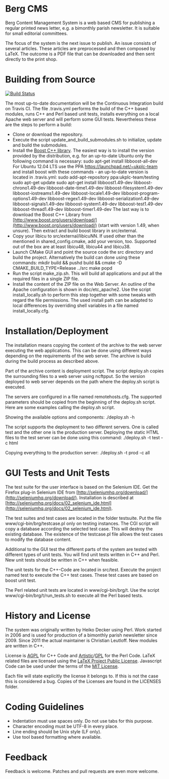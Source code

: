 Berg CMS
========

Berg Content Management System is a web based CMS for publishing a regular
printed news letter, e.g. a bimonthly parish newsletter. It is suitable
for small editorial committees.

The focus of the system is the next issue to publish. An issue consists
of several articles. These articles are preprocessed and then composed
by LaTeX. The outcome is a PDF file that can be downloaded and then
sent directly to the print shop.


Building from Source
====================

[![Build Status](https://travis-ci.org/leutloff/berg.png)](https://travis-ci.org/leutloff/berg)

The most up-to-date documentation will be the Continuous Integration build
on Travis CI. The file .travis.yml performs the build of the C++ based
modules, runs C++ and Perl based unit tests, installs everything on a 
local Apache web server and will perform some GUI tests. Nevertheless these 
are the steps to perform a build:

- Clone or download the repository.
- Execute the script update_and_build_submodules.sh to initialize, update and
  build the submodules.
- Install the [Boost C++ library](http://boost.org). The easiest way is to 
  install the version provided by the distribution, e.g. for an up-to-date
  Ubuntu only the following command is necessary:
    sudo apt-get install libboost-all-dev
  For Ubuntu 12.04 LTS use the PPA https://launchpad.net/~ukplc-team and
  install boost with these commands - an up-to-date version is located in
  .travis.yml:
    sudo add-apt-repository ppa:ukplc-team/testing
    sudo apt-get update
    sudo apt-get install libboost1.49-dev libboost-chrono1.49-dev libboost-date-time1.49-dev libboost-filesystem1.49-dev libboost-iostreams1.49-dev libboost-locale1.49-dev libboost-program-options1.49-dev libboost-regex1.49-dev libboost-serialization1.49-dev libboost-signals1.49-dev libboost-system1.49-dev libboost-test1.49-dev libboost-thread1.49-dev libboost-timer1.49-dev 
  The last way is to download the Boost C++ Library from 
  [http://www.boost.org/users/download/](http://www.boost.org/users/download/)
  (start with version 1.49, when unsure). Then extract and build boost library 
  in src/external.
- Copy your libicu to src/external/libicuNN. If used other than the mentioned
  in shared_config.cmake, add your version, too. Supported out of the box
  are at least libicu48, libicu44 and libicu38.
- Launch CMake GUI and point the source code the src directory and
  build the project. Alternatively the build can done using these commands:
    mkdir build && pushd build && cmake -D CMAKE_BUILD_TYPE=Release ../src
    make 
    popd  
- Run the script make_zip.sh. This will build all applications and put all
  the required files in a single ZIP file.
- Install the content of the ZIP file on the Web Server. An outline of the
  Apache configuration is shown in doc/etc_apache2. Use the script 
  install_locally.sh to perform this step together with some tweaks with
  regard the file permissions. The used install path can be adapted to
  local differences by overriding shell variables in a file named
  install_locally.cfg.


Installation/Deployment
=======================

The installation means copying the content of the archive to the web server 
executing the web applications. This can be done using different ways depending
on the requirements of the web server. The archive is build during the build 
process as described above.

Part of the archive content is deployment script. The script deploy.sh copies 
the surrounding files to a web server using ncftpput. So the version deployed 
to web server depends on the path where the deploy.sh script is executed.

The servers are configured in a file named remotehosts.cfg. The supported 
parameters should be copied from the beginning of the deploy.sh script. Here are 
some examples calling the deploy.sh script. 

Showing the available options and components:
    ./deploy.sh -h

The script supports the deployment to two different servers. One is called test 
and the other one is the production server. Deploying the static HTML files to 
the test server can be done using this command:
    ./deploy.sh -t test -c html

Copying everything to the production server:
    ./deploy.sh -t prod -c all


GUI Tests and Unit Tests
========================

The test suite for the user interface is based on the Selenium IDE.
Get the Firefox plug-in Selenium IDE
from [http://seleniumhq.org/download/](http://seleniumhq.org/download/).
Installation is described at
[http://seleniumhq.org/docs/02_selenium_ide.html](http://seleniumhq.org/docs/02_selenium_ide.html).

The test suites and test cases are located in the folder testsuite.
Put the file www/cgi-bin/brg/testcase.pl only on testing instances.
The CGI script will copy a database according the selected test case.
This will destroy the existing database. The existence of the testcase.pl
file allows the test cases to modify the database content.

Additional to the GUI test the different parts of the system are tested with
different types of unit tests. You will find unit tests written in C++ and
Perl. New unit tests should be written in C++ when feasible.

The unit tests for the C++-Code are located in src/test. Execute the project
named test to execute the C++ test cases. These test cases are based on
boost unit test.

The Perl related unit tests are located in www/cgi-bin/brg/t. Use the script
www/cgi-bin/brg/t/run_tests.sh to execute all the Perl based tests.


History and License
===================

The system was originally written by Heiko Decker using Perl. Work started
in 2006 and is used for production of a bimonthly parish newsletter since 2009.
Since 2011 the actual maintainer is Christian Leutloff. New modules are
written in C++.

License is [AGPL](https://www.gnu.org/licenses/agpl-3.0) for C++ Code and
[Artistic](http://www.perlfoundation.org/artistic_license_2_0)/[GPL](https://www.gnu.org/licenses/gpl-3.0)
for the Perl Code.
LaTeX related files are licensed using the [LaTeX Project Public License](http://www.latex-project.org/lppl/lppl-1-3c.html).
Javascript Code can be used under the terms of the [MIT License](https://en.wikipedia.org/wiki/MIT_License).

Each file will state explicitly the license it belongs to.
If this is not the case this is considered a bug.
Copies of the Licenses are found in the LICENSES folder.


Coding Guidelines
=================

- Indentation must use spaces only. Do not use tabs for this purpose.
- Character encoding must be UTF-8 in every place.
- Line ending should be Unix style (LF only).
- Use tool based formatting where available.


Feedback
========

Feedback is welcome. Patches and pull requests are even more welcome.


